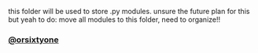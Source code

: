 this folder will be used to store .py modules. unsure the future plan for this but yeah
to do: move all modules to this folder, need to organize!!

### [@orsixtyone](https://t.me/orsixtyone)